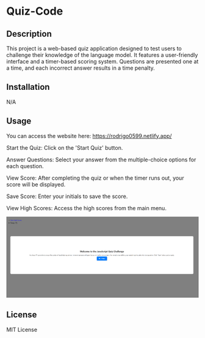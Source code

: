 # Quiz-Code

## Description

This project is a web-based quiz application designed to test users to challenge their knowledge of the language model. It features a user-friendly interface and a timer-based scoring system. Questions are presented one at a time, and each incorrect answer results in a time penalty.

## Installation
N/A

## Usage 

You can access the website here: https://rodrigo0599.netlify.app/

Start the Quiz: Click on the 'Start Quiz' button.

Answer Questions: Select your answer from the multiple-choice options for each question.

View Score: After completing the quiz or when the timer runs out, your score will be displayed.

Save Score: Enter your initials to save the score.

View High Scores: Access the high scores from the main menu.

![The Start Screen for the JavaScript Quiz](./Assets/Images/start.png)



## License 
MIT License 
